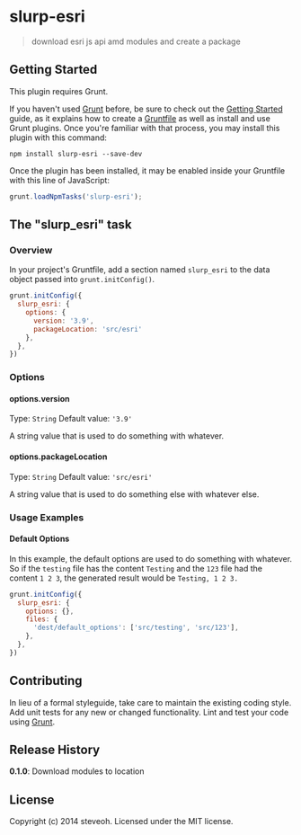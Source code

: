 # slurp-esri

> download esri js api amd modules and create a package

## Getting Started
This plugin requires Grunt.

If you haven't used [Grunt](http://gruntjs.com/) before, be sure to check out the [Getting Started](http://gruntjs.com/getting-started) guide, as it explains how to create a [Gruntfile](http://gruntjs.com/sample-gruntfile) as well as install and use Grunt plugins. Once you're familiar with that process, you may install this plugin with this command:

```shell
npm install slurp-esri --save-dev
```

Once the plugin has been installed, it may be enabled inside your Gruntfile with this line of JavaScript:

```js
grunt.loadNpmTasks('slurp-esri');
```

## The "slurp_esri" task

### Overview
In your project's Gruntfile, add a section named `slurp_esri` to the data object passed into `grunt.initConfig()`.

```js
grunt.initConfig({
  slurp_esri: {
    options: {
      version: '3.9',
      packageLocation: 'src/esri'
    },
  },
})
```

### Options

#### options.version
Type: `String`
Default value: `'3.9'`

A string value that is used to do something with whatever.

#### options.packageLocation
Type: `String`
Default value: `'src/esri'`

A string value that is used to do something else with whatever else.

### Usage Examples

#### Default Options
In this example, the default options are used to do something with whatever. So if the `testing` file has the content `Testing` and the `123` file had the content `1 2 3`, the generated result would be `Testing, 1 2 3.`

```js
grunt.initConfig({
  slurp_esri: {
    options: {},
    files: {
      'dest/default_options': ['src/testing', 'src/123'],
    },
  },
})
```

## Contributing
In lieu of a formal styleguide, take care to maintain the existing coding style. Add unit tests for any new or changed functionality. Lint and test your code using [Grunt](http://gruntjs.com/).

## Release History
**0.1.0**: Download modules to location

## License
Copyright (c) 2014 steveoh. Licensed under the MIT license.
